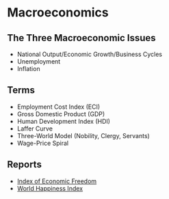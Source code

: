 # Macroeconomics

## The Three Macroeconomic Issues

- National Output/Economic Growth/Business Cycles
- Unemployment
- Inflation

## Terms

- Employment Cost Index (ECI)
- Gross Domestic Product (GDP)
- Human Development Index (HDI)
- Laffer Curve
- Three-World Model (Nobility, Clergy, Servants)
- Wage-Price Spiral

## Reports

- [Index of Economic Freedom](https://heritage.org/index/heatmap)
- [World Happiness Index](https://countryeconomy.com/demography/world-happiness-index)

<!--
https://worldpopulationreview.com/country-rankings/richest-countries-in-the-world
https://www.gfmag.com/global-data/economic-data/richest-countries-in-the-world
-->
